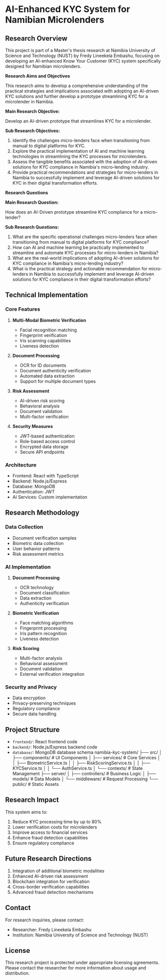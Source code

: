 # AI-Enhanced KYC System for Namibian Microlenders

## Research Overview
This project is part of a Master's thesis research at Namibia University of Science and Technology (NUST) by Fredy Lineekela Embashu, focusing on developing an AI-enhanced Know Your Customer (KYC) system specifically designed for Namibian microlenders.

**Research Aims and Objectives**

This research aims to develop a comprehensive understanding of the practical strategies and implications associated with adopting an AI-driven KYC solutions and further develop a prototype streamlining KYC for a microlender in Namibia.

**Main Research Objective:**

   Develop an AI-driven prototype that streamlines KYC for a microlender.

**Sub Research Objectives:**

1.	Identify the challenges micro-lenders face when transitioning from manual to digital platforms for KYC.
2.	Explore the practical implementation of AI and machine learning technologies in streamlining the KYC processes for microlenders.
3.	Assess the tangible benefits associated with the adoption of AI-driven solutions for KYC compliance in Namibia's micro-lending industry.
4.	Provide practical recommendations and strategies for micro-lenders in Namibia to successfully implement and leverage AI-driven solutions for KYC in their digital transformation efforts.

**Research Questions**

**Main Research Question:**

How does an AI-Driven prototype streamline KYC compliance for a micro-lender?

**Sub Research Questions:**

1.	What are the specific operational challenges micro-lenders face when transitioning from manual to digital platforms for KYC compliance?
2.	How can AI and machine learning be practically implemented to streamline and automate KYC processes for micro-lenders in Namibia?
3.	What are the real-world implications of adopting AI-driven solutions for KYC compliance in Namibia's micro-lending industry?
4.	What is the practical strategy and actionable recommendation for micro-lenders in Namibia to successfully implement and leverage AI-driven solutions for KYC compliance in their digital transformation efforts?


## Technical Implementation

### Core Features
1. **Multi-Modal Biometric Verification**
   - Facial recognition matching
   - Fingerprint verification
   - Iris scanning capabilities
   - Liveness detection

2. **Document Processing**
   - OCR for ID documents
   - Document authenticity verification
   - Automated data extraction
   - Support for multiple document types

3. **Risk Assessment**
   - AI-driven risk scoring
   - Behavioral analysis
   - Document validation
   - Multi-factor verification

4. **Security Measures**
   - JWT-based authentication
   - Role-based access control
   - Encrypted data storage
   - Secure API endpoints

### Architecture
- Frontend: React with TypeScript
- Backend: Node.js/Express
- Database: MongoDB
- Authentication: JWT
- AI Services: Custom implementation

## Research Methodology

### Data Collection
- Document verification samples
- Biometric data collection
- User behavior patterns
- Risk assessment metrics

### AI Implementation
1. **Document Processing**
   - OCR technology
   - Document classification
   - Data extraction
   - Authenticity verification

2. **Biometric Verification**
   - Face matching algorithms
   - Fingerprint processing
   - Iris pattern recognition
   - Liveness detection

3. **Risk Scoring**
   - Multi-factor analysis
   - Behavioral assessment
   - Document validation
   - External verification integration

### Security and Privacy
- Data encryption
- Privacy-preserving techniques
- Regulatory compliance
- Secure data handling

## Project Structure
- `frontend/`: React frontend code
- `backend/`: Node.js/Express backend code
- `database/`: MongoDB database schema
namibia-kyc-system/
├── src/
│   ├── components/         # UI Components
│   ├── services/          # Core Services
│   │   ├── BiometricService.ts
│   │   ├── RiskScoringService.ts
│   │   ├── KYCService.ts
│   │   └── AuthService.ts
│   └── contexts/          # State Management
├── server/
│   ├── controllers/       # Business Logic
│   ├── models/           # Data Models
│   └── middleware/       # Request Processing
└── public/               # Static Assets

## Research Impact
This system aims to:
1. Reduce KYC processing time by up to 80%
2. Lower verification costs for microlenders
3. Improve access to financial services
4. Enhance fraud detection capabilities
5. Ensure regulatory compliance

## Future Research Directions
1. Integration of additional biometric modalities
2. Enhanced AI-driven risk assessment
3. Blockchain integration for verification
4. Cross-border verification capabilities
5. Advanced fraud detection mechanisms

## Contact
For research inquiries, please contact:
- Researcher: Fredy Lineekela Embashu
- Institution: Namibia University of Science and Technology (NUST)

## License
This research project is protected under appropriate licensing agreements. Please contact the researcher for more information about usage and distribution.
